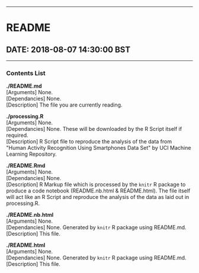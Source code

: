 *********************************
# README  
## DATE: 2018-08-07 14:30:00 BST  
*********************************

### Contents List
**./README.md**  
[Arguments] None.  
[Dependancies] None.  
[Description] The file you are currently reading.  
                 
**./processing.R**  
[Arguments] None.  
[Dependancies] None. These will be downloaded by the R Script itself if required.  
[Description] R Script file to reproduce the analysis of the data from "Human Activity Recognition Using Smartphones Data Set" by UCI Machine Learning Repository.  
                 
**./README.Rmd**  
[Arguments] None.  
[Dependancies] None.   
[Description] R Markup file which is processed by the `knitr` R package to produce a code notebook (README.nb.html & README.html). The file itself will act like an R Script and reproduce the analysis of the data as laid out in processing.R.   
                 
**./README.nb.html**  
[Arguments] None.  
[Dependancies] None. Generated by `knitr` R package using README.md. 
[Description] This file.  
                 
**./README.html**  
[Arguments] None.  
[Dependancies] None. Generated by `knitr` R package using README.md.  
[Description] This file.  
